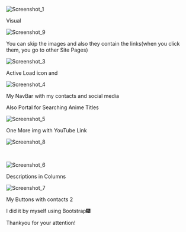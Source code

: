 ![Screenshot_1](https://user-images.githubusercontent.com/73224995/141696604-6cf5c344-3f00-4dc7-9d2b-852b5098b47d.png)

Visual

![Screenshot_9](https://user-images.githubusercontent.com/73224995/141811393-785364ec-10a5-4f6c-859d-52e96031927f.png)

You can skip the images and also they contain the links(when you click them, you go to other Site Pages)

![Screenshot_3](https://user-images.githubusercontent.com/73224995/141696831-94fb266b-77c5-4006-842b-194ae22ec815.png)

Active Load icon and <p>

![Screenshot_4](https://user-images.githubusercontent.com/73224995/141696869-ac7a61a0-fee5-485d-9a85-db6da8dc383e.png)

My NavBar with my contacts and social media

Also Portal for Searching Anime Titles


![Screenshot_5](https://user-images.githubusercontent.com/73224995/141696919-e3125591-e754-4c7f-b807-e573c42a0e5a.png)


One More img with YouTube Link

![Screenshot_8](https://user-images.githubusercontent.com/73224995/141697090-036376cc-8f18-4902-91e3-93ea5e55c3e8.png)

<br/>

![Screenshot_6](https://user-images.githubusercontent.com/73224995/141697118-9eb947f4-9d62-443d-adb9-3adf5d352ea7.png)


Descriptions in Columns

![Screenshot_7](https://user-images.githubusercontent.com/73224995/141697161-af0d6717-4fa2-4ea5-90f8-558e8f04e158.png)

My Buttons with contacts 2 


I did it by myself using Bootstrap🎆

Thankyou for your attention!
